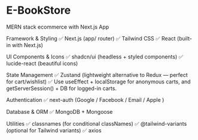 # E-BookStore
MERN stack ecommerce with Next.js App

Framework & Styling
✅ Next.js (app/ router)
✅ Tailwind CSS
✅ React (built-in with Next.js)

UI Components & Icons
✅ shadcn/ui (headless + styled components)
✅ lucide-react (beautiful icons)

 State Management
✅ Zustand (lightweight alternative to Redux — perfect for cart/wishlist)
✅ Use useEffect + localStorage for anonymous carts, and getServerSession() + DB for logged-in carts.

Authentication
✅ next-auth (Google / Facebook / Email / Apple )

Database & ORM
✅ MongoDB + Mongoose

Utilities
✅ classnames (for conditional classNames)
✅ @tailwind-variants (optional for Tailwind variants)
✅ axios
